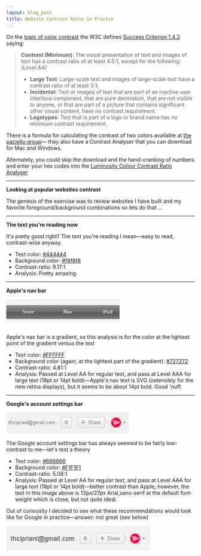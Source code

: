 ```yaml
---
layout: blog_post
title: Website Contrast Ratio in Practce
---
```

On the [topic of color contrast](http://www.w3.org/TR/WCAG10-CSS-TECHS/#style-color-contrast 'CSS Techniques for Web Content Accessibility Guidelines 1.0') the W3C defines [Success Criterion 1.4.3](http://www.w3.org/TR/UNDERSTANDING-WCAG20/visual-audio-contrast-contrast.html 'Success Criterion 1.4.3') saying:
>**Contrast (Minimum)**: The visual presentation of text and images of text has a contrast ratio of at least 4.5:1, except for the following: (Level AA)
>* **Large Text**: Large-scale text and images of large-scale text have a contrast ratio of at least 3:1;
>* **Incidental**: Text or images of text that are part of an inactive user interface component, that are pure decoration, that are not visible to anyone, or that are part of a picture that contains significant other visual content, have no contrast requirement.
>* **Logotypes**: Text that is part of a logo or brand name has no minimum contrast requirement.

There is a formula for calculating the contrast of two colors available at [the paciello group](http://www.paciellogroup.com/resources/contrast-analyser.html, 'Contrast Analyser')&mdash; they also have a Contrast Analyser that you can download for Mac and Windows.

Alternately, you could skip the download and the hand-cranking of numbers and enter your hex codes into the [Luminosity Colour Contrast Ratio Analyser](http://juicystudio.com/services/luminositycontrastratio.php, 'Luminosity Colour Contrast Ratio Analyser')

<hr>

**Looking at popular websites contrast**

The genesis of the exercise was to review websites I have built and my favorite foreground/background combinations so lets do that &hellip;

<hr>

**The text you're reading now**

It's pretty good right? The text you're reading I mean&mdash;easy to read, contrast-wise anyway.

* Text color: [#444444](http://www.colourlovers.com/color/444444)
* Background color: [#f8f8f8](http://www.colourlovers.com/color/F8F8F8)
* Contrast-ratio: 9.17:1 
* Analysis: Pretty amazing.

<hr>

**Apple's nav bar**

<img src="/images/Apple-nav-bar.png" alt="Apple's nav bar">

Apple's nav bar is a gradient, so this analysis is for the color at the lightest point of the gradient versus the text

* Text color:  [#FFFFFF](http://www.colourlovers.com/color/FFFFFF)
* Background color (again, at the lightest part of the gradient): [#727272](http://www.colourlovers.com/color/727272)
* Contrast-ratio: 4.81:1
* Analysis: Passed at Level AA for regular text, and pass at Level AAA for large text (18pt or 14pt bold)&mdash;Apple's nav text is SVG (ostensibly for the new retina displays), but it seems to be about 14pt bold. Good 'nuff.

<hr>

**Google's account settings bar**

<img src="/images/google-account-settings.png" alt="Google's account settings bar">

The Google account settings bar has always seemed to be fairly low-contrast to me&mdash;let's test a theory

* Text color:  [#666666](http://www.colourlovers.com/color/666666)
* Background color: [#F1F1F1](http://www.colourlovers.com/color/F1F1F1)
* Contrast-ratio: 5.08:1
* Analysis: Passed at Level AA for regular text, and pass at Level AAA for large text (18pt or 14pt bold)&mdash;better contrast than Apple; however, the text in this image above is 13px/27px Arial,sans-serif at the default font-weight which is close, but not quite ideal.

Out of curiousity I decided to see what these recommendations would look like for Google in practice&mdash;answer: not great (see below)

<img src="/images/google-account-settings_large.png" alt="Google's account settings bar—larger font">

